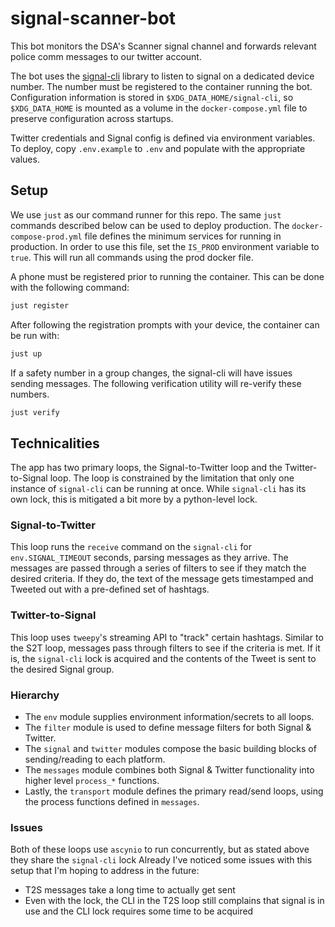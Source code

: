 # signal-scanner-bot
This bot monitors the DSA's Scanner signal channel and forwards relevant police comm messages to our twitter account.

The bot uses the [signal-cli](https://github.com/AsamK/signal-cli) library to listen to signal on a dedicated device number.
The number must be registered to the container running the bot.
Configuration information is stored in `$XDG_DATA_HOME/signal-cli`, so `$XDG_DATA_HOME` is mounted as a volume in the `docker-compose.yml` file to preserve configuration across startups.

Twitter credentials and Signal config is defined via environment variables.
To deploy, copy `.env.example` to `.env` and populate with the appropriate values.


## Setup

We use `just` as our command runner for this repo.
The same `just` commands described below can be used to deploy production.
The `docker-compose-prod.yml` file defines the minimum services for running in production.
In order to use this file, set the `IS_PROD` environment variable to `true`.
This will run all commands using the prod docker file.

A phone must be registered prior to running the container.
This can be done with the following command:
```bash
just register
```

After following the registration prompts with your device, the container can be run with:
```bash
just up
```

If a safety number in a group changes, the signal-cli will have issues sending messages.
The following verification utility will re-verify these numbers.
```bash
just verify
```

## Technicalities

The app has two primary loops, the Signal-to-Twitter loop and the Twitter-to-Signal loop.
The loop is constrained by the limitation that only one instance of `signal-cli` can be running at once.
While `signal-cli` has its own lock, this is mitigated a bit more by a python-level lock.

### Signal-to-Twitter
This loop runs the `receive` command on the `signal-cli` for `env.SIGNAL_TIMEOUT` seconds, parsing messages as they arrive.
The messages are passed through a series of filters to see if they match the desired criteria.
If they do, the text of the message gets timestamped and Tweeted out with a pre-defined set of hashtags.

### Twitter-to-Signal
This loop uses `tweepy`'s streaming API to "track" certain hashtags.
Similar to the S2T loop, messages pass through filters to see if the criteria is met.
If it is, the `signal-cli` lock is acquired and the contents of the Tweet is sent to the desired Signal group.

### Hierarchy

* The `env` module supplies environment information/secrets to all loops.
* The `filter` module is used to define message filters for both Signal & Twitter.
* The `signal` and `twitter` modules compose the basic building blocks of sending/reading to each platform.
* The `messages` module combines both Signal & Twitter functionality into higher level `process_*` functions.
* Lastly, the `transport` module defines the primary read/send loops, using the process functions defined in `messages`.

### Issues
Both of these loops use `ascynio` to run concurrently, but as stated above they share the `signal-cli` lock
Already I've noticed some issues with this setup that I'm hoping to address in the future:
* T2S messages take a long time to actually get sent
* Even with the lock, the CLI in the T2S loop still complains that signal is in use and the CLI lock requires some time to be acquired
